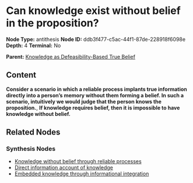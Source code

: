 # Can knowledge exist without belief in the proposition?

**Node Type:** antithesis
**Node ID:** ddb3f477-c5ac-44f1-87de-228918f6098e
**Depth:** 4
**Terminal:** No

**Parent:** [Knowledge as Defeasibility-Based True Belief](knowledge-as-defeasibility-based-true-belief-synthesis-e9d9d6a2-b85f-4d52-b542-fc4093370fc3.md)

## Content

**Consider a scenario in which a reliable process implants true information directly into a person’s memory without them forming a belief. In such a scenario, intuitively we would judge that the person knows the proposition.**, **If knowledge requires belief, then it is impossible to have knowledge without belief.**

## Related Nodes

### Synthesis Nodes

- [Knowledge without belief through reliable processes](knowledge-without-belief-through-reliable-processes-synthesis-3aea52c2-afee-476e-8d7a-6a81e0560f13.md)
- [Direct information account of knowledge](direct-information-account-of-knowledge-synthesis-bc7a7bf9-33b6-43c3-bedf-ebf6d9a2fc65.md)
- [Embedded knowledge through informational integration](embedded-knowledge-through-informational-integration-synthesis-683c7a02-8fe4-41ba-924c-995609013950.md)
